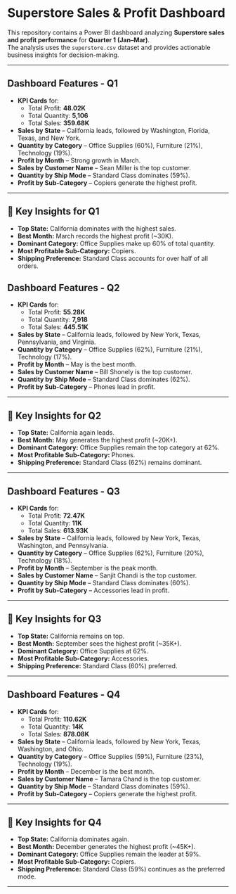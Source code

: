 # Superstore Sales & Profit Dashboard 

This repository contains a Power BI dashboard analyzing **Superstore sales and profit performance** for **Quarter 1 (Jan–Mar)**.  
The analysis uses the `superstore.csv` dataset and provides actionable business insights for decision-making.

---

##  Dashboard Features - Q1
- **KPI Cards** for:
  - Total Profit: **48.02K**
  - Total Quantity: **5,106**
  - Total Sales: **359.68K**
- **Sales by State** – California leads, followed by Washington, Florida, Texas, and New York.
- **Quantity by Category** – Office Supplies (60%), Furniture (21%), Technology (19%).
- **Profit by Month** – Strong growth in March.
- **Sales by Customer Name** – Sean Miller is the top customer.
- **Quantity by Ship Mode** – Standard Class dominates (59%).
- **Profit by Sub-Category** – Copiers generate the highest profit.

---

## 📌 Key Insights for Q1
- **Top State:** California dominates with the highest sales.
- **Best Month:** March records the highest profit (~30K).
- **Dominant Category:** Office Supplies make up 60% of total quantity.
- **Most Profitable Sub-Category:** Copiers.
- **Shipping Preference:** Standard Class accounts for over half of all orders.

## Dashboard Features - Q2
- **KPI Cards** for:
  - Total Profit: **55.28K**
  - Total Quantity: **7,918**
  - Total Sales: **445.51K**
- **Sales by State** – California leads, followed by New York, Texas, Pennsylvania, and Virginia.
- **Quantity by Category** – Office Supplies (62%), Furniture (21%), Technology (17%).
- **Profit by Month** – May is the best month.
- **Sales by Customer Name** – Bill Shonely is the top customer.
- **Quantity by Ship Mode** – Standard Class dominates (62%).
- **Profit by Sub-Category** – Phones lead in profit.

---

## 📌 Key Insights for Q2
- **Top State:** California again leads.
- **Best Month:** May generates the highest profit (~20K+).
- **Dominant Category:** Office Supplies remain the top category at 62%.
- **Most Profitable Sub-Category:** Phones.
- **Shipping Preference:** Standard Class (62%) remains dominant.

---

##  Dashboard Features - Q3
- **KPI Cards** for:
  - Total Profit: **72.47K**
  - Total Quantity: **11K**
  - Total Sales: **613.93K**
- **Sales by State** – California leads, followed by New York, Texas, Washington, and Pennsylvania.
- **Quantity by Category** – Office Supplies (62%), Furniture (20%), Technology (18%).
- **Profit by Month** – September is the peak month.
- **Sales by Customer Name** – Sanjit Chandi is the top customer.
- **Quantity by Ship Mode** – Standard Class dominates (60%).
- **Profit by Sub-Category** – Accessories lead in profit.

---

## 📌 Key Insights for Q3
- **Top State:** California remains on top.
- **Best Month:** September sees the highest profit (~35K+).
- **Dominant Category:** Office Supplies at 62%.
- **Most Profitable Sub-Category:** Accessories.
- **Shipping Preference:** Standard Class (60%) preferred.

---

##  Dashboard Features - Q4
- **KPI Cards** for:
  - Total Profit: **110.62K**
  - Total Quantity: **14K**
  - Total Sales: **878.08K**
- **Sales by State** – California leads, followed by New York, Texas, Washington, and Ohio.
- **Quantity by Category** – Office Supplies (59%), Furniture (23%), Technology (19%).
- **Profit by Month** – December is the best month.
- **Sales by Customer Name** – Tamara Chand is the top customer.
- **Quantity by Ship Mode** – Standard Class dominates (59%).
- **Profit by Sub-Category** – Copiers generate the highest profit.

---

## 📌 Key Insights for Q4
- **Top State:** California dominates again.
- **Best Month:** December generates the highest profit (~45K+).
- **Dominant Category:** Office Supplies remain the leader at 59%.
- **Most Profitable Sub-Category:** Copiers.
- **Shipping Preference:** Standard Class (59%) continues as the preferred mode.

---
